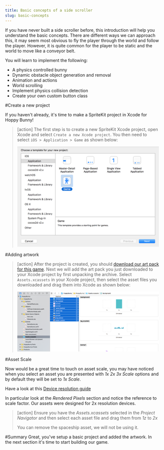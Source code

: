 ```yaml
---
title: Basic concepts of a side scroller
slug: basic-concepts
---
```


If you have never built a side scroller before, this introduction will help you understand the basic concepts. There are different ways we can approach this, it may seem most obvious to fly the player through the world and follow the player.  However, it is quite common for the player to be static and the world to move like a conveyor belt.

You will learn to implement the following:

- A physics controlled bunny
- Dynamic obstacle object generation and removal
- Animation and actions
- World scrolling
- Implement physics collision detection
- Create your own custom button class

#Create a new project

If you haven't already, it's time to make a SpriteKit project in Xcode for Hoppy Bunny!

> [action]
> The first step is to create a new SpriteKit Xcode project, open Xcode and select `Create a new Xcode project`. You then need to select `iOS > Application > Game` as shown below:
>
> ![Select New game project](../Tutorial-Images/xcode_new_project.png)

#Adding artwork

> [action]
> After the project is created, you should [download our art pack for this game](https://github.com/MakeSchool-Tutorials/Hoppy-Bunny-SpriteKit-Swift/raw/master/assets.zip). Next we will add the art pack you just downloaded to your Xcode project by first unpacking the archive. Select `Assets.xcassets` in your Xcode project, then select the asset files you downloaded and drag them into Xcode as shown below:
>
> ![Dragging assets into project](../Tutorial-Images/xcode_add_artwork.png)

#Asset Scale

Now would be a great time to touch on asset scale, you may have noticed when you select an asset you are presented with
*1x 2x 3x Scale* options and by default they will be set to *1x Scale*.  

Have a look at this [Device resolution guide](http://www.paintcodeapp.com/news/ultimate-guide-to-iphone-resolutions)

In particular look at the *Rendered Pixels* section and notice the reference to scale factor.  Our assets were designed for 2x resolution devices.

> [action]
> Ensure you have the *Assets.xcassets* selected in the *Project Navigator* and then select each asset file and drag them from *1z* to *2x*
>
> You can remove the spaceship asset, we will not be using it.

#Summary
Great, you've setup a basic project and added the artwork. In the next section it's time to start building our game.
